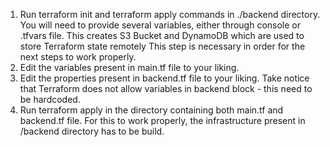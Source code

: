1. Run terraform init and terraform apply commands in ./backend directory. You will need to provide several variables, either through console or .tfvars file. This creates S3        Bucket and DynamoDB which are used to store Terraform state remotely
   This step is necessary in order for the next steps to work properly.
2. Edit the variables present in main.tf file to your liking.
3. Edit the properties present in backend.tf file to your liking. Take notice that Terraform does not allow variables in backend block - this need to be hardcoded. 
4. Run terraform apply in the directory containing both main.tf and backend.tf file. For this to work properly, the infrastructure present in /backend directory has to be build.
